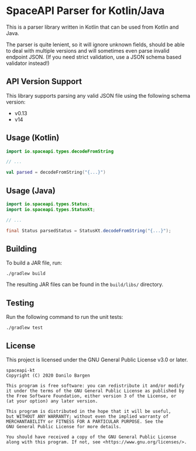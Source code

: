 # SpaceAPI Parser for Kotlin/Java

This is a parser library written in Kotlin that can be used from Kotlin and
Java.

The parser is quite lenient, so it will ignore unknown fields, should be able
to deal with multiple versions and will sometimes even parse invalid endpoint
JSON. (If you need strict validation, use a JSON schema based validator
instead!)


## API Version Support

This library supports parsing any valid JSON file using the following schema version:

- v0.13
- v14


## Usage (Kotlin)

```kotlin
import io.spaceapi.types.decodeFromString

// ...

val parsed = decodeFromString("{...}")
```


## Usage (Java)

```java
import io.spaceapi.types.Status;
import io.spaceapi.types.StatusKt;

// ...

final Status parsedStatus = StatusKt.decodeFromString("{...}");
```


## Building

To build a JAR file, run:

    ./gradlew build

The resulting JAR files can be found in the `build/libs/` directory.


## Testing

Run the following command to run the unit tests:

    ./gradlew test

## License

This project is licensed under the GNU General Public License v3.0 or later.

    spaceapi-kt
    Copyright (C) 2020 Danilo Bargen

    This program is free software: you can redistribute it and/or modify
    it under the terms of the GNU General Public License as published by
    the Free Software Foundation, either version 3 of the License, or
    (at your option) any later version.

    This program is distributed in the hope that it will be useful,
    but WITHOUT ANY WARRANTY; without even the implied warranty of
    MERCHANTABILITY or FITNESS FOR A PARTICULAR PURPOSE. See the
    GNU General Public License for more details.

    You should have received a copy of the GNU General Public License
    along with this program. If not, see <https://www.gnu.org/licenses/>.
